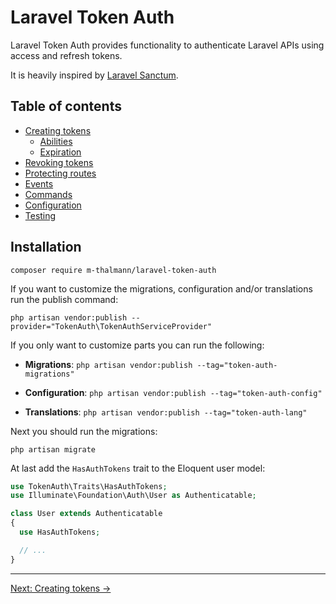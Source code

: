 # Laravel Token Auth

Laravel Token Auth provides functionality to authenticate Laravel APIs using access and refresh tokens.

It is heavily inspired by [Laravel Sanctum](https://github.com/laravel/sanctum).

## Table of contents

- [Creating tokens](./creating_tokens.md)
  - [Abilities](./abilities.md)
  - [Expiration](./expiration.md)
- [Revoking tokens](./revoking.md)
- [Protecting routes](./protecting_routes.md)
- [Events](./events.md)
- [Commands](./commands.md)
- [Configuration](./configuration.md)
- [Testing](./testing.md)

## Installation

```
composer require m-thalmann/laravel-token-auth
```

If you want to customize the migrations, configuration and/or translations run the publish command:

```
php artisan vendor:publish --provider="TokenAuth\TokenAuthServiceProvider"
```

If you only want to customize parts you can run the following:

- **Migrations**: `php artisan vendor:publish --tag="token-auth-migrations"`

- **Configuration**: `php artisan vendor:publish --tag="token-auth-config"`

- **Translations**: `php artisan vendor:publish --tag="token-auth-lang"`

Next you should run the migrations:

```
php artisan migrate
```

At last add the `HasAuthTokens` trait to the Eloquent user model:

```php
use TokenAuth\Traits\HasAuthTokens;
use Illuminate\Foundation\Auth\User as Authenticatable;

class User extends Authenticatable
{
  use HasAuthTokens;

  // ...
}
```

---

[Next: Creating tokens &rarr;](./creating_tokens.md)
